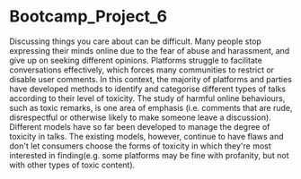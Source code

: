 # Bootcamp_Project_6

Discussing things you care about can be difficult. Many people stop expressing their minds online due to the fear of abuse and harassment, and give up on seeking different opinions. Platforms struggle to facilitate conversations effectively, which forces many communities to restrict or disable user comments. In this context, the majority of platforms and parties have developed methods to identify and categorise different types of talks according to their level of toxicity. The study of harmful online behaviours, such as toxic remarks, is one area of emphasis (i.e. comments that are rude, disrespectful or otherwise likely to make someone leave a discussion). Different models have so far been developed to manage the degree of toxicity in talks. The existing models, however, continue to have flaws and don't let consumers choose the forms of toxicity in which they're most interested in finding(e.g. some platforms may be fine with profanity, but not with other types of toxic content).

